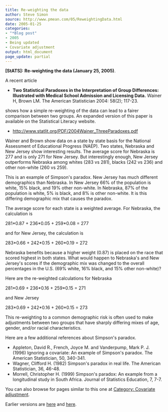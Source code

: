 ```yaml
---
title: Re-weighting the data
author: Steve Simon
source: http://www.pmean.com/05/ReweightingData.html
date: 2005-01-25
categories:
- "*Blog post"
- 2005
- Being updated
- Covariate adjustment
output: html_document
page_update: partial
---
```

**[StATS]:** **Re-weighting the data (January 25,
2005)**.

A recent article

- **Two Statistical Paradoxes in the Interpretation of Group
Differences: Illustrated with Medical School Admission and Licensing
Data.** Wainer H, Brown LM. The American Statistician 2004: 58(2);
117-23.

shows how a simple re-weighting of the data can lead to a fairer
comparison between two groups. An expanded version of this paper is
available on the Statistical Literacy website.

- <http://www.statlit.org/PDF/2004Wainer_ThreeParadoxes.pdf>

Wainer and Brown show data on a state by state basis for the National
Assessment of Educational Progress (NAEP). Two states, Nebraska and New
Jersey show interesting results. The average score for Nebraska is 277
and is only 271 for New Jersey. But interestingly enough, New Jersey
outperforms Nebraska among whites (283 vs 281), blacks (242 vs 236) and
other non-white (260 vs 259).

This is an example of Simpson's paradox. New Jersey has much different
demographics than Nebraska. In New Jersey 66% of the population is
white, 15% black, and 19% other non-white. In Nebraska, 87% of the
population is white, 5% is black, and 8% is other non-white. It is this
differing demographic mix that causes the paradox.

The average score for each state is a weighted average. For Nebraska,
the calculation is

281\*0.87 + 236\*0.05 + 259\*0.08 = 277

and for New Jersey, the calculation is

283\*0.66 + 242\*0.15 + 260\*0.19 = 272

Nebraska benefits because a higher weight (0.87) is placed on the race
that scored highest in both states. What would happen to Nebraska's and
New Jersey's scores if the demographic mix was changed to the overall
percentages in the U.S. (69% white, 16% black, and 15% other non-white)?

Here are the re-weighted calculations for Nebraska

281\*0.69 + 236\*0.16 + 259\*0.15 = 271

and New Jersey

283\*0.69 + 242\*0.16 + 260\*0.15 = 273

This re-weighting to a common demographic risk is often used to make
adjustments between two groups that have sharply differing mixes of age,
gender, and/or racial characteristics.

Here are a few additional references about Simpson's paradox.

- Appleton, David R., French, Joyce M. and Vanderpump, Mark P. J.
(1996) Ignoring a covariate: An example of Simpson's paradox. The
American Statistician, 50, 340-341.
- Wagner, Clifford H. (1982) Simpson's paradox in real life. The
American Statistician, 36, 46-48.
- Morrell, Christopher H. (1999) Simpson's paradox: An example from a
longitudinal study in South Africa. Journal of Statistics Education,
7, 7-7.

You can also browse
for pages similar to this one at [Category: Covariate
adjustment](../category/CovariateAdjustment.html).

Earlier versions are [here][sim1] and [here][sim2].

[sim1]: http://www.pmean.com/05/ReweightingData.html
[sim2]: http://new.pmean.com/reweighting-data/
